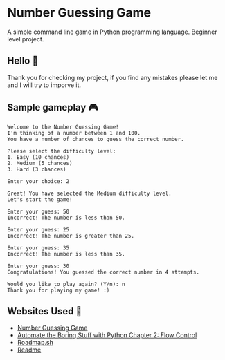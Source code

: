 
# Number Guessing Game

A simple command line game in Python programming language. Beginner level project.

## Hello 👋
Thank you for checking my project, if you find any mistakes please let me and I will try to imporve it.

## Sample gameplay 🎮

```
Welcome to the Number Guessing Game!
I'm thinking of a number between 1 and 100.
You have a number of chances to guess the correct number.

Please select the difficulty level:
1. Easy (10 chances)
2. Medium (5 chances)
3. Hard (3 chances)

Enter your choice: 2

Great! You have selected the Medium difficulty level.
Let's start the game!

Enter your guess: 50
Incorrect! The number is less than 50.

Enter your guess: 25
Incorrect! The number is greater than 25.

Enter your guess: 35
Incorrect! The number is less than 35.

Enter your guess: 30
Congratulations! You guessed the correct number in 4 attempts.

Would you like to play again? (Y/n): n
Thank you for playing my game! :)
```
## Websites Used 🛜

 - [Number Guessing Game](https://roadmap.sh/projects/number-guessing-game)
 - [Automate the Boring Stuff with Python Chapter 2: Flow Control](https://automatetheboringstuff.com/2e/chapter2/)
 - [Roadmap.sh](https://roadmap.sh/roadmaps)
 - [Readme](https://readme.so/)


